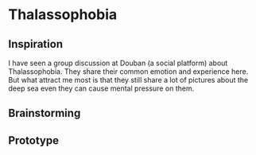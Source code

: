 # Thalassophobia

## Inspiration

I have seen a group discussion at Douban (a social platform) about Thalassophobia. They share their common emotion and experience here. But what attract me most is that they still share a lot of pictures about the deep sea even they can cause mental pressure on them.

## Brainstorming

## Prototype
